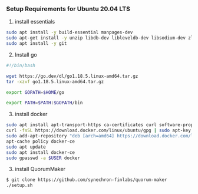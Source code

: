 ### Setup Requirements for Ubuntu 20.04 LTS

1. install essentials
````bash
sudo apt install -y build-essential manpages-dev
sudo apt-get install -y unzip libdb-dev libleveldb-dev libsodium-dev zlib1g-dev libtinfo-dev solc sysvbanner software-properties-common default-jdk maven -y
sudo apt install -y git
````

2. Install go

````bash
#!/bin/bash

wget https://go.dev/dl/go1.18.5.linux-amd64.tar.gz
tar -xzvf go1.18.5.linux-amd64.tar.gz

export GOPATH=$HOME/go

export PATH=$PATH:$GOPATH/bin
````
3. install docker

````bash
sudo apt install apt-transport-https ca-certificates curl software-properties-common
curl -fsSL https://download.docker.com/linux/ubuntu/gpg | sudo apt-key add 
sudo add-apt-repository "deb [arch=amd64] https://download.docker.com/linux/ubuntu focal stable"
apt-cache policy docker-ce
sudo apt update
sudo apt install docker-ce
sudo gpasswd -a $USER docker


````

3. install QuorumMaker
````bash
$ git clone https://github.com/synechron-finlabs/quorum-maker 
./setup.sh
````
